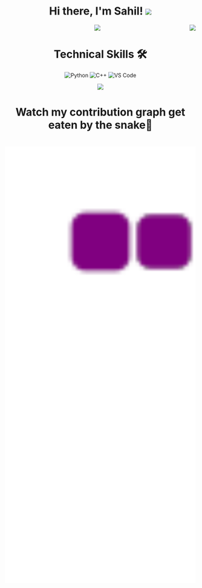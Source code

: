 <div align='center'>
<h1> Hi there, I'm Sahil! <img src="https://raw.githubusercontent.com/MartinHeinz/MartinHeinz/master/wave.gif" width="30px"> </h1>
 <img align="right" src="https://github-readme-streak-stats.herokuapp.com/?&user=Sahiljawale"/>
 <div align="center">
   <img src="https://github-readme-stats.vercel.app/api?username=Sahiljawale&show_icons=true"></img>
</div>

 <h1>Technical Skills 🛠</h1>
 
<p align="center"> 
     
 <img alt="Python" src="https://img.shields.io/badge/python-%2314354C.svg?style=for-the-badge&logo=python&logoColor=white"/>
 <img alt="C++" src="https://img.shields.io/badge/c++-%23ED8B00.svg?&style=for-the-badge&logo=C++&logoColor=red" />
  <img alt="VS Code" src="https://img.shields.io/badge/Visual_Studio_Code-0078D4?style=for-the-badge&logo=visual%20studio%20code&logoColor=white" />   
     
     
     
     
     
     
     
![](https://komarev.com/ghpvc/?username=Sahiljawale&color=blue&style=flat-square&label=Profile+visitors)

<h1>Watch my contribution graph get eaten by the snake🐍<h1>

<!-- refer this: https://dev.to/mishmanners/how-to-enable-github-actions-on-your-profile-readme-for-a-contribution-graph-4l66 -->
<img align='center' src='https://github.com/mayankchaudhary26/mayankchaudhary26/blob/output/github-contribution-grid-snake.gif' width='900"'>
     <br>
     <br>
     <br>
     
